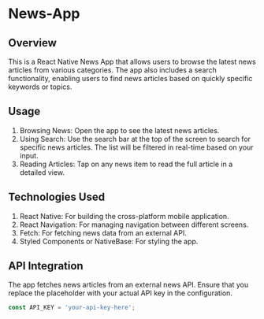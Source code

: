 # News-App
## Overview
This is a React Native News App that allows users to browse the latest news articles from various categories. The app also includes a search functionality, enabling users to find news articles based on quickly
specific keywords or topics.
## Usage
1) Browsing News: Open the app to see the latest news articles.
2) Using Search: Use the search bar at the top of the screen to search for specific news articles. The list will be filtered in real-time based on your input.
3) Reading Articles: Tap on any news item to read the full article in a detailed view.
## Technologies Used
1) React Native: For building the cross-platform mobile application.
2) React Navigation: For managing navigation between different screens.
3) Fetch: For fetching news data from an external API.
4) Styled Components or NativeBase: For styling the app.
## API Integration
The app fetches news articles from an external news API. Ensure that you replace the placeholder with your actual API key in the configuration.
```javascript
const API_KEY = 'your-api-key-here';
```
